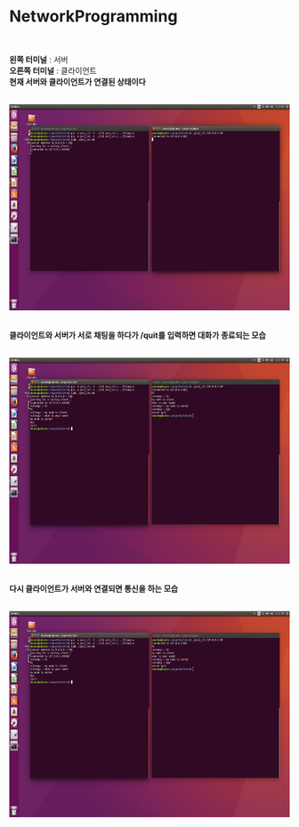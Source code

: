 # NetworkProgramming

<br>

**왼쪽 터미널** : 서버 <br>
**오른쪽 터미널** : 클라이언트 <br>
**현재 서버와 클라이언트가 연결된 상태이다**

<br>

<div>
  <img width="1000" height="370" src="./readme_image/1.png"> </img>
</div>

<br>

**클라이언트와 서버가 서로 채팅을 하다가 /quit를 입력하면 대화가 종료되는 모습**

<br>

<div>
  <img width="1000" height="370" src="./readme_image/2.png"> </img>
</div>

<br>

**다시 클라이언트가 서버와 연결되면 통신을 하는 모습**

<br>

<div>
  <img width="1000" height="370" src="./readme_image/2.png"> </img>
</div>
